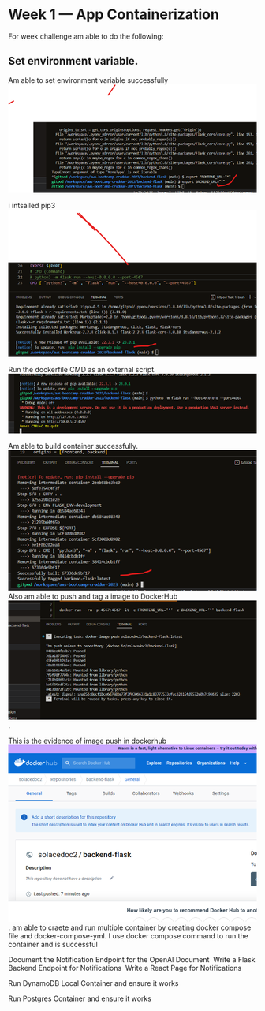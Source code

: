 # Week 1 — App Containerization
For week challenge am able to do the following:
## Set environment variable.
Am able to set environment variable successfully 
 ![SET_env_variable]( assets/set_env_var_wk%201.png)

i intsalled pip3
  ![Pip3_installed](assets/pip%20install%20image_wk1.png)

Run the dockerfile CMD as an external script.
 ![Run_Dockerfile_CMD](assets/Dockerfile_RUN_at_CMD_wk1.png)
 
 Am able to build container successfully.
   ![Build_container_image](assets/build_container_image%20wk1.png)
   Also am able to push and tag a image to DockerHub
  ![Push_image_to_dockerhub](assets/push-Image%20_to_dockerhub_wk1.png).
  
  This is the evidence of image push in dockerhub
   ![Confirmation of_image In_dockerhub](assets/docker_img_pushto_dockerhub.png).
   am able to craete and run multiple container by creating docker compose file and docker-compose-yml. 
   I use docker compose command to run the container and is successful
   ![]()

Document the Notification Endpoint for the OpenAI Document
 ![]()
Write a Flask Backend Endpoint for Notifications
 ![]()
Write a React Page for Notifications

Run DynamoDB Local Container and ensure it works
	
 Run Postgres Container and ensure it works
 ![]()


 
